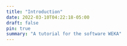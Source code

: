 ```yaml
---
title: "Introduction"
date: 2022-03-10T04:22:18-05:00
draft: false
pin: true
summary: "A tutorial for the software WEKA"
---
```

